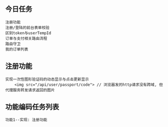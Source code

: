 ## 今日任务
	注册功能
	注册/登陆的前台表单校验
	区别token与userTempId
	订单与支付相关路由流程
	路由守卫
	我的订单列表

## 注册功能
	实现一次性图形验证码的动态显示与点击更新显示
		<img src="/api/user/passport/code"> // 浏览器发的http请求没有跨域, 但代理服务转发请求返回的图片
		

## 功能编码任务列表
	功能1--实现: 注册功能